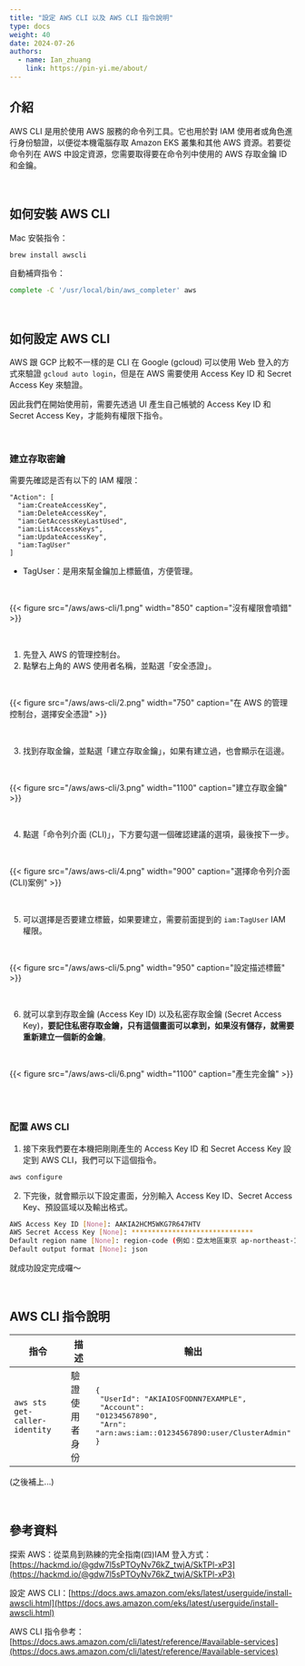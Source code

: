```yaml
---
title: "設定 AWS CLI 以及 AWS CLI 指令說明"
type: docs
weight: 40
date: 2024-07-26
authors:
  - name: Ian_zhuang
    link: https://pin-yi.me/about/
---
```


## 介紹

AWS CLI 是用於使用 AWS 服務的命令列工具。它也用於對 IAM 使用者或角色進行身份驗證，以便從本機電腦存取 Amazon EKS 叢集和其他 AWS 資源。若要從命令列在 AWS 中設定資源，您需要取得要在命令列中使用的 AWS 存取金鑰 ID 和金鑰。

<br>

## 如何安裝 AWS CLI

Mac 安裝指令：

```bash
brew install awscli
```

自動補齊指令：

```bash
complete -C '/usr/local/bin/aws_completer' aws
```

<br>

## 如何設定 AWS CLI

AWS 跟 GCP 比較不一樣的是 CLI 在 Google (gcloud) 可以使用 Web 登入的方式來驗證 `gcloud auto login`，但是在 AWS 需要使用 Access Key ID 和 Secret Access Key 來驗證。

因此我們在開始使用前，需要先透過 UI 產生自己帳號的 Access Key ID 和 Secret Access Key，才能夠有權限下指令。

<br>

### 建立存取密鑰

需要先確認是否有以下的 IAM 權限：

```
"Action": [
  "iam:CreateAccessKey",
  "iam:DeleteAccessKey",
  "iam:GetAccessKeyLastUsed",
  "iam:ListAccessKeys",
  "iam:UpdateAccessKey",
  "iam:TagUser"
]
```

- TagUser：是用來幫金鑰加上標籤值，方便管理。

<br>

{{< figure src="/aws/aws-cli/1.png" width="850" caption="沒有權限會噴錯" >}}

<br>

1. 先登入 AWS 的管理控制台。
2. 點擊右上角的 AWS 使用者名稱，並點選「安全憑證」。

<br>

{{< figure src="/aws/aws-cli/2.png" width="750" caption="在 AWS 的管理控制台，選擇安全憑證" >}}

<br>

3. 找到存取金鑰，並點選「建立存取金鑰」，如果有建立過，也會顯示在這邊。

<br>

{{< figure src="/aws/aws-cli/3.png" width="1100" caption="建立存取金鑰" >}}

<br>

4. 點選「命令列介面 (CLI)」，下方要勾選一個確認建議的選項，最後按下一步。

<br>

{{< figure src="/aws/aws-cli/4.png" width="900" caption="選擇命令列介面 (CLI)案例" >}}

<br>

5. 可以選擇是否要建立標籤，如果要建立，需要前面提到的 `iam:TagUser` IAM 權限。

<br>

{{< figure src="/aws/aws-cli/5.png" width="950" caption="設定描述標籤" >}}

<br>

6. 就可以拿到存取金鑰 (Access Key ID) 以及私密存取金鑰 (Secret Access Key)，<b>要記住私密存取金鑰，只有這個畫面可以拿到，如果沒有儲存，就需要重新建立一個新的金鑰</b>。

<br>

{{< figure src="/aws/aws-cli/6.png" width="1100" caption="產生完金鑰" >}}

<br>

<br>

### 配置 AWS CLI

1. 接下來我們要在本機把剛剛產生的 Access Key ID 和 Secret Access Key 設定到 AWS CLI，我們可以下這個指令。

```bash
aws configure
```

2. 下完後，就會顯示以下設定畫面，分別輸入 Access Key ID、Secret Access Key、預設區域以及輸出格式。

```bash
AWS Access Key ID [None]: AAKIA2HCM5WKG7R647HTV
AWS Secret Access Key [None]: ******************************
Default region name [None]: region-code (例如：亞太地區東京 ap-northeast-1)
Default output format [None]: json
```

就成功設定完成囉～

<br>

## AWS CLI 指令說明

| 指令                          | 描述           | 輸出                                                                                                                                                      |
| ----------------------------- | -------------- | --------------------------------------------------------------------------------------------------------------------------------------------------------- |
| `aws sts get-caller-identity` | 驗證使用者身份 | <pre>{<br> \"UserId\": \"AKIAIOSFODNN7EXAMPLE\",<br> \"Account\": \"01234567890\",<br> \"Arn\": \"arn:aws:iam::01234567890:user/ClusterAdmin\"<br>}</pre> |

(之後補上...)

<br>

## 參考資料

探索 AWS：從菜鳥到熟練的完全指南(四)IAM 登入方式：[https://hackmd.io/@gdw7l5sPTOyNv76kZ_twjA/SkTPl-xP3](https://hackmd.io/@gdw7l5sPTOyNv76kZ_twjA/SkTPl-xP3)

設定 AWS CLI：[https://docs.aws.amazon.com/eks/latest/userguide/install-awscli.html](https://docs.aws.amazon.com/eks/latest/userguide/install-awscli.html)

AWS CLI 指令參考：[https://docs.aws.amazon.com/cli/latest/reference/#available-services](https://docs.aws.amazon.com/cli/latest/reference/#available-services)
